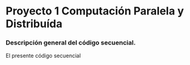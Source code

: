 # Proyecto 1 Computación Paralela y Distribuída

### Descripción general del código secuencial.

El presente código secuencial 